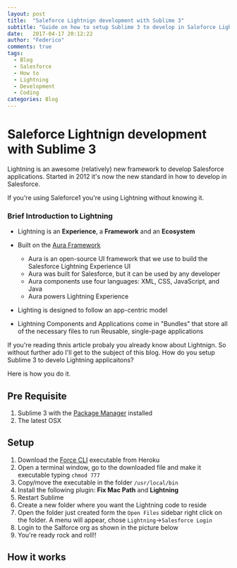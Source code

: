 ```yaml
---
layout: post
title:  "Saleforce Lightnign development with Sublime 3"
subtitle: "Guide on how to setup Sublime 3 to develop in Saleforce Lightning"
date:   2017-04-17 20:12:22
author: "Federico"
comments: true
tags:
  - Blog
  - Salesforce
  - How to
  - Lightning 
  - Development
  - Coding
categories: Blog
---
```

# Saleforce Lightnign development with Sublime 3

Lightning is an awesome (relatively) new framework to develop Salesforce applications. Started in 2012 it's now the new standard in how to develop in Salesforce. 

If you're using Saleforce1 you're using Lightning without knowing it. 

### Brief Introduction to Lightning 
- Lightning is an **Experience**, a **Framework** and an **Ecosystem**
- Built on the [Aura Framework](http://documentation.auraframework.org/auradocs)
	- Aura is an open-source UI framework that we use to build the Salesforce Lightning Experience UI 
	- Aura was built for Salesforce, but it can be used by any developer
	- Aura components use four languages: XML, CSS, JavaScript, and Java
	- Aura powers Lightning Experience

- Lighting is designed to follow an app-centric model
- Lightning Components and Applications come in "Bundles" that store all of the necessary files to run Reusable, single-page applications

If you're reading thnis article probaly you already know about Lightnign. So without further ado I'll get to the subject of this blog. How do you setup Sublime 3 to develo Lightning applicaitons? 

Here is how you do it.

## Pre Requisite
1. Sublime 3 with the [Package Manager](packagecontrol.io) installed
2. The latest OSX

## Setup
1. Download the [Force CLI](www.force-cli.heroku.com) executable from Heroku
2. Open a terminal window, go to the downloaded file and make it executable typing `chmod 777` 
3. Copy/move the executable in the folder `/usr/local/bin`
4. Install the following plugin: **Fix Mac Path** and **Lightning**
5. Restart Sublime
6. Create a new folder where you want the Lightning code to reside
7. Open the folder just created form the `Open Files` sidebar right click on the folder. A menu will appear, chose `Lightning`->`Salesforce Login` 
8. Login to the Salforce org as shown in the picture below
9. You're ready rock and roll!!

## How it works
